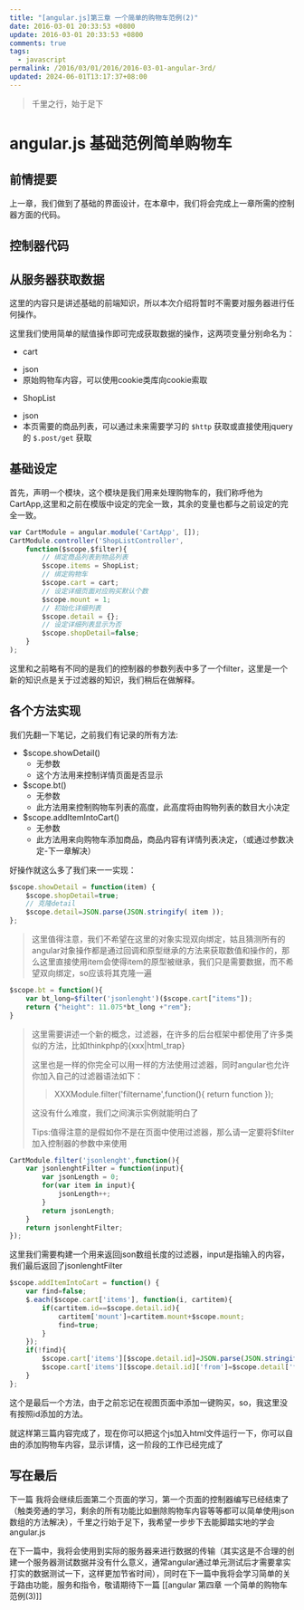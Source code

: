 ```yaml
---
title: "[angular.js]第三章 一个简单的购物车范例(2)"
date: 2016-03-01 20:33:53 +0800
update: 2016-03-01 20:33:53 +0800
comments: true
tags:
  - javascript
permalink: /2016/03/01/2016/2016-03-01-angular-3rd/
updated: 2024-06-01T13:17:37+08:00
---
```

> 千里之行，始于足下

angular.js 基础范例简单购物车
================================

前情提要
------------

  上一章，我们做到了基础的界面设计，在本章中，我们将会完成上一章所需的控制器方面的代码。
  
控制器代码
-----------------

## 从服务器获取数据

  这里的内容只是讲述基础的前端知识，所以本次介绍将暂时不需要对服务器进行任何操作。
  
  这里我们使用简单的赋值操作即可完成获取数据的操作，这两项变量分别命名为：
  
  - cart 
   + json 
   + 原始购物车内容，可以使用cookie类库向cookie索取
  - ShopList 
   + json 
   + 本页需要的商品列表，可以通过未来需要学习的 `$http` 获取或直接使用jquery的 `$.post/get` 获取
  <!-- more -->
## 基础设定

  首先，声明一个模块，这个模块是我们用来处理购物车的，我们称呼他为CartApp,这里和之前在模版中设定的完全一致，其余的变量也都与之前设定的完全一致。
  
```js
var CartModule = angular.module('CartApp', []);
CartModule.controller('ShopListController',
	function($scope,$filter){  
		// 绑定商品列表到物品列表
		$scope.items = ShopList;
		// 绑定购物车
		$scope.cart = cart;
		// 设定详细页面对应购买默认个数
		$scope.mount = 1;
		// 初始化详细列表
		$scope.detail = {};
		// 设定详细列表显示为否
		$scope.shopDetail=false;
	}
);
```
  这里和之前略有不同的是我们的控制器的参数列表中多了一个filter，这里是一个新的知识点是关于过滤器的知识，我们稍后在做解释。
  
  
## 各个方法实现

  我们先翻一下笔记，之前我们有记录的所有方法:
  
  - $scope.showDetail()
    + 无参数
    + 这个方法用来控制详情页面是否显示
  - $scope.bt()
    + 无参数
	+ 此方法用来控制购物车列表的高度，此高度将由购物列表的数目大小决定
  - $scope.addItemIntoCart()
    + 无参数
	+ 此方法用来向购物车添加商品，商品内容有详情列表决定，（或通过参数决定-下一章解决）

  好操作就这么多了我们来一一实现：
  
```js
$scope.showDetail = function(item) {
	$scope.shopDetail=true;
	// 克隆detail
	$scope.detail=JSON.parse(JSON.stringify( item ));
};
```
  
  > 这里值得注意，我们不希望在这里的对象实现双向绑定，姑且猜测所有的angular对象操作都是通过回调和原型继承的方法来获取数值和操作的，那么这里直接使用item会使得item的原型被继承，我们只是需要数据，而不希望双向绑定，so应该将其克隆一遍

```js
$scope.bt = function(){
	var bt_long=$filter('jsonlenght')($scope.cart["items"]);
	return {"height": 11.075*bt_long +"rem"};
}
```
  
  > 这里需要讲述一个新的概念，过滤器，在许多的后台框架中都使用了许多类似的方法，比如thinkphp的{xxx|html_trap}
  >
  > 这里也是一样的你完全可以用一样的方法使用过滤器，同时angular也允许你加入自己的过滤器语法如下：
  > > XXXModule.filter('filtername',function()\{ return function \});
  > 
  > 这没有什么难度，我们之间演示实例就能明白了
  >
  > Tips:值得注意的是假如你不是在页面中使用过滤器，那么请一定要将$filter加入控制器的参数中来使用
  
```js
CartModule.filter('jsonlenght',function(){
	var jsonlenghtFilter = function(input){
		var jsonLength = 0;
		for(var item in input){
			jsonLength++;
		}
		return jsonLength;
	}
	return jsonlenghtFilter;
});
```
 
  这里我们需要构建一个用来返回json数组长度的过滤器，input是指输入的内容，我们最后返回了jsonlenghtFilter
  
```js
$scope.addItemIntoCart = function() {
	var find=false;
	$.each($scope.cart['items'], function(i, cartitem){
		if(cartitem.id==$scope.detail.id){
			cartitem['mount']=cartitem.mount+$scope.mount;
			find=true;
		}
	});
	if(!find){
		$scope.cart['items'][$scope.detail.id]=JSON.parse(JSON.stringify( $scope.detail ));
		$scope.cart['items'][$scope.detail.id]['from']=$scope.detail['from']['id'];
	}
};
```

  这个是最后一个方法，由于之前忘记在视图页面中添加一键购买，so，我这里没有按照id添加的方法。
  
  就这样第三篇内容完成了，现在你可以把这个js加入html文件运行一下，你可以自由的添加购物车内容，显示详情，这一阶段的工作已经完成了

写在最后
--------------

下一篇 我将会继续后面第二个页面的学习，第一个页面的控制器编写已经结束了（触类旁通的学习，剩余的所有功能比如删除购物车内容等等都可以简单使用json数组的方法解决），千里之行始于足下，我希望一步步下去能脚踏实地的学会angular.js

在下一篇中，我将会使用到实际的服务器来进行数据的传输（其实这是不合理的创建一个服务器测试数据并没有什么意义，通常angular通过单元测试后才需要拿实打实的数据测试一下，这样更加节省时间），同时在下一篇中我将会学习简单的关于路由功能，服务和指令，敬请期待下一篇
[[angular 第四章 一个简单的购物车范例(3)]]
  
  
 